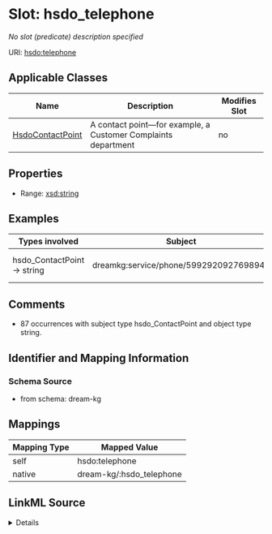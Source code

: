 

# Slot: hsdo_telephone


_No slot (predicate) description specified_





URI: [hsdo:telephone](hsdo:telephone)



<!-- no inheritance hierarchy -->





## Applicable Classes

| Name | Description | Modifies Slot |
| --- | --- | --- |
| [HsdoContactPoint](../classes/HsdoContactPoint.md) | A contact point&#x2014;for example, a Customer Complaints department |  no  |







## Properties

* Range: [xsd:string](xsd:string)






## Examples

| Types involved | Subject | Predicate | Object |
| --- | --- | --- | --- |
| hsdo_ContactPoint → string | dreamkg:service/phone/5992920927698944 | hsdo:telephone | 215-496-9610 |


## Comments

* 87 occurrences with subject type hsdo_ContactPoint and object type string.

## Identifier and Mapping Information







### Schema Source


* from schema: dream-kg




## Mappings

| Mapping Type | Mapped Value |
| ---  | ---  |
| self | hsdo:telephone |
| native | dream-kg/:hsdo_telephone |




## LinkML Source

<details>
```yaml
name: hsdo_telephone
description: No slot (predicate) description specified
comments:
- 87 occurrences with subject type hsdo_ContactPoint and object type string.
examples:
- description: hsdo_ContactPoint → string
  object:
    example_object: 215-496-9610
    example_predicate: hsdo:telephone
    example_subject: dreamkg:service/phone/5992920927698944
from_schema: dream-kg
rank: 1000
slot_uri: hsdo:telephone
alias: hsdo_telephone
domain_of:
- hsdo_ContactPoint
range: string

```
</details>